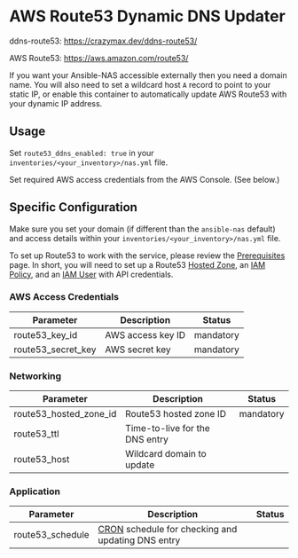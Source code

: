 # AWS Route53 Dynamic DNS Updater

ddns-route53: <https://crazymax.dev/ddns-route53/>

AWS Route53: <https://aws.amazon.com/route53/>

If you want your Ansible-NAS accessible externally then you need a domain name. You will also need to set a wildcard host `A` record to point to your static IP, or enable this container to automatically update AWS Route53 with your dynamic IP address.

## Usage

Set `route53_ddns_enabled: true` in your `inventories/<your_inventory>/nas.yml` file.

Set required AWS access credentials from the AWS Console. (See below.)

## Specific Configuration

Make sure you set your domain (if different than the `ansible-nas` default) and access details within your `inventories/<your_inventory>/nas.yml` file.

To set up Route53 to work with the service, please review the [Prerequisites](https://crazymax.dev/ddns-route53/usage/prerequisites/) page. In short, you will need to set up a Route53 [Hosted Zone](https://docs.aws.amazon.com/Route53/latest/DeveloperGuide/hosted-zones-working-with.html), an [IAM Policy](https://docs.aws.amazon.com/IAM/latest/UserGuide/access_policies.html), and an [IAM User](https://docs.aws.amazon.com/IAM/latest/UserGuide/id_users.html) with API credentials.

### AWS Access Credentials

| Parameter          | Description       | Status    |
|--------------------|-------------------|-----------|
| route53_key_id     | AWS access key ID | mandatory |
| route53_secret_key | AWS secret key    | mandatory |

### Networking

| Parameter              | Description                    | Status    |
|------------------------|--------------------------------|-----------|
| route53_hosted_zone_id | Route53 hosted zone ID         | mandatory |
| route53_ttl            | Time-to-live for the DNS entry |           |
| route53_host           | Wildcard domain to update      |           |

### Application

| Parameter        | Description                                         | Status    |
|------------------|-----------------------------------------------------|-----------|
| route53_schedule | [CRON](https://pkg.go.dev/github.com/robfig/cron?utm_source=godoc#hdr-CRON_Expression_Format) schedule for checking and updating DNS entry |           |
